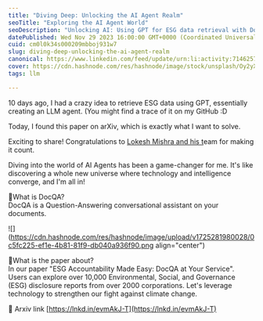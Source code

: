 ```yaml
---
title: "Diving Deep: Unlocking the AI Agent Realm"
seoTitle: "Exploring the AI Agent World"
seoDescription: "Unlocking AI: Using GPT for ESG data retrieval with DocQA, enhancing climate change efforts via AI-driven document analysis"
datePublished: Wed Nov 29 2023 16:00:00 GMT+0000 (Coordinated Universal Time)
cuid: cm0l0k34s000209mbboj931w7
slug: diving-deep-unlocking-the-ai-agent-realm
canonical: https://www.linkedin.com/feed/update/urn:li:activity:7146257853169766400?utm_source=share&utm_medium=member_desktop
cover: https://cdn.hashnode.com/res/hashnode/image/stock/unsplash/Oy2yXvl1WLg/upload/7f30522d41677fd1c70ff305b634ae77.jpeg
tags: llm

---
```


10 days ago, I had a crazy idea to retrieve ESG data using GPT, essentially creating an LLM agent. (You might find a trace of it on my GitHub :D  
  
Today, I found this paper on arXiv, which is exactly what I want to solve.  
  
Exciting to share! Congratulations to [Lokesh Mis](https://www.linkedin.com/in/exomishra/)[hra and his t](https://www.linkedin.com/in/exomishra/)eam for making it count.

Diving into the world of AI Agents has been a game-changer for me. It's like discovering a whole new universe where technology and intelligence converge, and I'm all in!

🚀What is DocQA?  
DocQA is a Question-Answering conversational assistant on your documents.

![](https://cdn.hashnode.com/res/hashnode/image/upload/v1725281980028/0c5fc225-ef1e-4b81-81f9-db040a936f90.png align="center")

🚀What is the paper about?  
In our paper "ESG Accountability Made Easy: DocQA at Your Service". Users can explore over 10,000 Environmental, Social, and Governance (ESG) disclosure reports from over 2000 corporations. Let's leverage technology to strengthen our fight against climate change.  
  
🔗 Arxiv link [https://lnkd.in/evmAkJ-T](https://lnkd.in/evmAkJ-T)